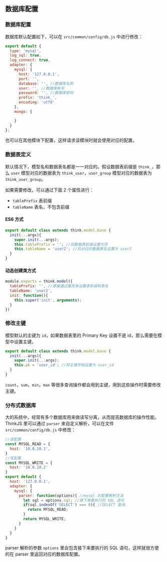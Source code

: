 ## 数据库配置

### 数据库配置

数据库默认配置如下，可以在 `src/common/config/db.js` 中进行修改：

```js
export default {
  type: 'mysql',
  log_sql: true,
  log_connect: true,
  adapter: {
    mysql: {
      host: '127.0.0.1',
      port: '',
      database: '', //数据库名称
      user: '', //数据库帐号
      password: '', //数据库密码
      prefix: 'think_',
      encoding: 'utf8'
    },
    mongo: {

    }
  }
};
```

也可以在其他模块下配置，这样请求该模块时就会使用对应的配置。

### 数据表定义

默认情况下，模型名和数据表名都是一一对应的。假设数据表前缀是 `think_`，那么 `user` 模型对应的数据表为 `think_user`，`user_group` 模型对应的数据表为 `think_user_group`。

如果需要修改，可以通过下面 2 个属性进行：

* `tablePrefix` 表前缀
* `tableName` 表名，不包含前缀

#### ES6 方式

```js
export default class extends think.model.base {
  init(...args){
    super.init(...args);
    this.tablePrefix = ''; //将数据表前缀设置为空
    this.tableName = 'user2'; //将对应的数据表名设置为 user2
  }
}
```

#### 动态创建类方式

```js
module.exports = think.model({
  tablePrefix: '', //直接通过属性来设置表前缀和表名
  tableName: 'user2',
  init: function(){
    this.super('init', arguments);
  }
})
```

### 修改主键

模型默认的主键为 `id`，如果数据表里的 Primary Key 设置不是 id，那么需要在模型中设置主键。

```js
export default class extends think.model.base {
  init(...args){
    super.init(...args);
    this.pk = 'user_id'; //将主键字段设置为 user_id
  }
}
```

`count`，`sum`，`min`，`max` 等很多查询操作都会用到主键，用到这些操作时需要修改主键。



### 分布式数据库

大的系统中，经常有多个数据库用来做读写分离，从而提高数据库的操作性能。ThinkJS 里可以通过 `parser` 来自定义解析，可以在文件 `src/common/config/db.js` 中修改：

```js
//读配置
const MYSQL_READ = {
  host: '10.0.10.1',
}
//写配置
const MYSQL_WRITE = {
  host: '10.0.10.2'
}
export default {
  host: '127.0.0.1',
  adapter: {
    mysql: { 
      parser: function(options){ //mysql 的配置解析方法
        let sql = options.sql; //接下来要执行的 SQL 语句
        if(sql.indexOf('SELECT') === 0){ //SELECT 查询
          return MYSQL_READ;
        }
        return MYSQL_WRITE;
      }
    }
  }
}
```
parser 解析的参数 `options` 里会包含接下来要执行的 SQL 语句，这样就很方便的在 parser 里返回对应的数据库配置。
